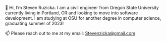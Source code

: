 👋 Hi, I’m Steven Ruzicka. I am a civil engineer from Oregon State University currently living in Portland, OR and
   looking to move into software development. I am studying at OSU for another degree in computer science, graduating summer of 2023!

📫 Please reach out to me at my email: Stevenzicka@gmail.com

<!---
stevenzicka/stevenzicka is a ✨ special ✨ repository because its `README.md` (this file) appears on your GitHub profile.
You can click the Preview link to take a look at your changes.
--->
